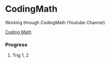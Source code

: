 # CodingMath
Working through CodingMath (Youtube Channel)

[Coding Math](https://www.youtube.com/user/codingmath/videos)

### Progress
1. Trig 1, 2